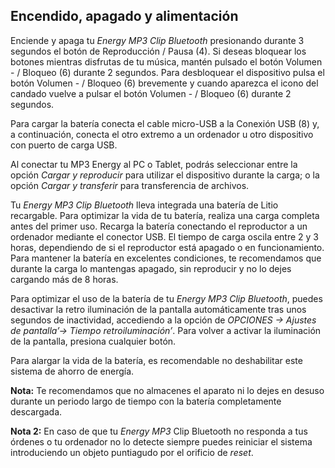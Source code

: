 ## Encendido, apagado y alimentación

Enciende y apaga tu *Energy MP3 Clip Bluetooth* presionando durante 3 segundos el botón de Reproducción / Pausa (4). Si deseas bloquear los botones mientras disfrutas de tu música, mantén pulsado el botón Volumen - / Bloqueo (6) durante 2 segundos. Para desbloquear el dispositivo pulsa el botón Volumen - / Bloqueo (6) brevemente y cuando aparezca el icono del candado vuelve a pulsar el botón Volumen - / Bloqueo (6) durante 2 segundos. 

Para cargar la batería conecta el cable micro-USB a la Conexión USB (8) y, a continuación, conecta el otro extremo a un ordenador u otro dispositivo con puerto de carga USB.

Al conectar tu MP3 Energy al PC o Tablet, podrás seleccionar entre la opción *Cargar y reproducir* para utilizar el dispositivo durante la carga; o la opción *Cargar y transferir* para transferencia de archivos.

Tu *Energy MP3 Clip Bluetooth* lleva integrada una batería de Litio recargable. Para optimizar la vida de tu batería, realiza una carga completa antes del primer uso. Recarga la batería conectando el reproductor a un ordenador mediante el conector USB.
El tiempo de carga oscila entre 2 y 3 horas, dependiendo de si el reproductor está apagado o en funcionamiento. Para mantener la batería en excelentes condiciones, te recomendamos que durante la carga lo mantengas apagado, sin reproducir y no lo dejes cargando más de 8 horas.

Para optimizar el uso de la batería de tu *Energy MP3 Clip Bluetooth*, puedes desactivar la retro iluminación de la pantalla automáticamente tras unos segundos de inactividad, accediendo a la opción de  *OPCIONES -> Ajustes de pantalla’-> Tiempo retroiluminación’*.  Para volver a activar la iluminación de la pantalla, presiona cualquier botón.

Para alargar la vida de la batería, es recomendable no deshabilitar este sistema de ahorro de energía.

**Nota:** Te recomendamos que no almacenes el aparato ni lo dejes en desuso durante un periodo largo de tiempo con la batería completamente descargada.

**Nota 2:** En caso de que tu *Energy MP3* Clip Bluetooth no responda a tus órdenes o tu ordenador no lo detecte siempre puedes reiniciar el sistema introduciendo un objeto puntiagudo por el orificio de *reset*.
